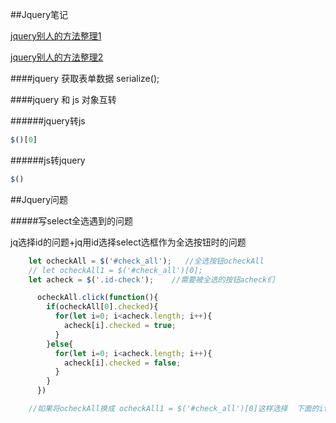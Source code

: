 ##Jquery笔记

[jquery别人的方法整理1](https://www.cnblogs.com/akou/p/4461557.html)

[jquery别人的方法整理2](https://www.cnblogs.com/akou/p/4477706.html)

####jquery 获取表单数据
    serialize();

####jquery 和 js 对象互转

######jquery转js

```javascript
$()[0]
```
######js转jquery
```javascript
$()
```



##Jquery问题

#####写select全选遇到的问题

jq选择id的问题+jq用id选择select选框作为全选按钮时的问题

```javascript
    let ocheckAll = $('#check_all');   //全选按钮ocheckAll
    // let ocheckAll1 = $('#check_all')[0];
    let acheck = $('.id-check');    //需要被全选的按钮acheck们

      ocheckAll.click(function(){
        if(ocheckAll[0].checked){
          for(let i=0; i<acheck.length; i++){
            acheck[i].checked = true;
          }
        }else{
          for(let i=0; i<acheck.length; i++){
            acheck[i].checked = false;
          }
        }
      })

    //如果将ocheckAll换成 ocheckAll1 = $('#check_all')[0]这样选择  下面的if(ocheckAll.checked) 会直接执行，点击判断无效

```
